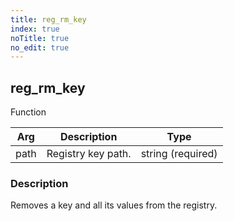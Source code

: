 ```yaml
---
title: reg_rm_key
index: true
noTitle: true
no_edit: true
---
```




<div class="vql_item"></div>


## reg_rm_key
<span class='vql_type pull-right page-header'>Function</span>



<div class="vqlargs"></div>

Arg | Description | Type
----|-------------|-----
path|Registry key path.|string (required)

### Description

Removes a key and all its values from the registry.

